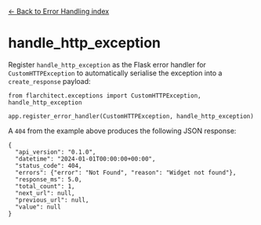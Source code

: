 [← Back to Error Handling index](index.md)

# handle_http_exception
Register `handle_http_exception` as the Flask error handler for
`CustomHTTPException` to automatically serialise the exception into a
`create_response` payload:
```
from flarchitect.exceptions import CustomHTTPException, handle_http_exception

app.register_error_handler(CustomHTTPException, handle_http_exception)
```
A `404` from the example above produces the following JSON response:
```
{
  "api_version": "0.1.0",
  "datetime": "2024-01-01T00:00:00+00:00",
  "status_code": 404,
  "errors": {"error": "Not Found", "reason": "Widget not found"},
  "response_ms": 5.0,
  "total_count": 1,
  "next_url": null,
  "previous_url": null,
  "value": null
}
```


